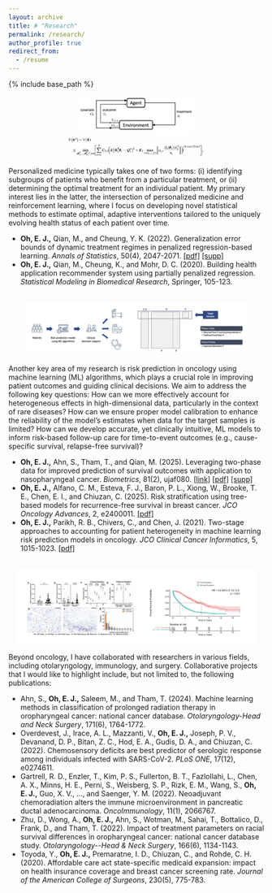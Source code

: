 ```yaml
---
layout: archive
title: # "Research"
permalink: /research/
author_profile: true
redirect_from:
  - /resume
---
```


{% include base_path %}



<div style="text-align: center;">
  <img src="/images/myfig1.png" style="width: 45%;">
  <img src="/images/myfig1-2.png" style="width: 55%;">
</div>

Personalized medicine typically takes one of two forms: (i) identifying subgroups of patients who benefit from a particular treatment, or (ii) determining the optimal treatment for an individual patient. My primary interest lies in the latter, the intersection of personalized medicine and reinforcement learning, where I focus on developing novel statistical methods to estimate optimal, adaptive interventions tailored to the uniquely evolving health status of each patient over time.

* __Oh, E. J.,__ Qian, M., and Cheung, Y. K. (2022). Generalization error bounds of dynamic treatment regimes in penalized regression-based learning. _Annals of Statistics_, 50(4), 2047-2071. [[pdf]](https://par.nsf.gov/servlets/purl/10429985) [[supp]](https://oheunj.github.io/files/GenErrorBounds_supp.pdf)
* __Oh, E. J.,__ Qian, M., Cheung, K., and Mohr, D. C. (2020). Building health application recommender system using partially penalized regression. _Statistical Modeling in Biomedical Research_, Springer, 105-123.


<br>

<div style="text-align: center;">
  <img src="/images/myfig2.png" style="width: 87%;">
</div>

Another key area of my research is risk prediction in oncology using machine learning (ML) algorithms, which plays a crucial role in improving patient outcomes and guiding clinical decisions. We aim to address the following key questions: How can we more effectively account for heterogeneous effects in high-dimensional data, particularly in the context of rare diseases? How can we ensure proper model calibration to enhance the reliability of the model’s estimates when data for the target samples is limited? How can we develop accurate, yet clinically intuitive, ML models to inform risk-based follow-up care for time-to-event outcomes (e.g., cause-specific survival, relapse-free survival)?
<!--
We have addressed the challenge of patient heterogeneity in predicting short-term mortality risk among cancer patients through a two-stage modeling approach. Additionally, by developing tree-based risk stratification models for recurrence-free survival, we have identified breast cancer patients at very high risk, enabling targeted interventions, particularly for those who are terminally ill.
-->
* __Oh, E. J.,__ Ahn, S., Tham, T., and Qian, M. (2025). Leveraging two-phase data for improved prediction of survival outcomes with application to nasopharyngeal cancer. _Biometrics_, 81(2), ujaf080. [[link]](https://academic.oup.com/biometrics/article/doi/10.1093/biomtc/ujaf080/8174609?utm_source=authortollfreelink&utm_campaign=biometrics&utm_medium=email&guestAccessKey=3eeab5b5-3196-45c2-a2dc-26cd057f53c8) [[pdf]](https://watermark.silverchair.com/ujaf080.pdf?token=AQECAHi208BE49Ooan9kkhW_Ercy7Dm3ZL_9Cf3qfKAc485ysgAAA14wggNaBgkqhkiG9w0BBwagggNLMIIDRwIBADCCA0AGCSqGSIb3DQEHATAeBglghkgBZQMEAS4wEQQMMz80KizdfOf7cU5qAgEQgIIDEanuJR7B9GZLeJXaeFIw2Lg-tK0u8X46H7nY33A8zXnzXUwAf-4a8SVromNctQTT5Kk_S363egpbD1FDkJ6gAtkfp7zf9xN2wL8VMlrNn2jCyZnBD7sysBHoFfKy21nX-MIpXHstRUAFX-AhnH78dLxsKq1u2hgTiPtDr00l8FQulsSY1xO400aSXOlwalLFN7_kEicEv0QKdbQL71vvxWFmrncK1CncEPP87exn0zdgf4y4LL-DwLd114VMtXPQ4OKxj7Owtni2roG55n5nnejP-14MIq3a1Fi7luFwd7PsEK_Q1eq2tuSmN6w3mTLYRbLSGjw5Zwnw-c1XkVjbMom4VTDAZezZ6CyAS39t5WWiQUmRz_HwWHMMIqhTnE0bWLxCOoYSQcT8owX328HR86ccQ-DfV7CwQYkg-iHMdvBVnp3ejI6o4AFQ_3-cvX_a_jbIYwmO7we6uH7fK2iDx8enuSd1Jin68mIR_GyxX1RNyNgffVM50Fb2ay1IwyvGjrkD5zTd8Ax97jKowp50c9znqGPaefSMvy-O6gccQpVii__6CZ2yHCts8D_K7Z71RAPw86XNQr9ndSMJt1L8okYoqhApQU8V6FJ8mpzSzHp4v7BZDqKy1wQhVCspeZ0gwr0i0FvVVf984wanmQAN2ecHdk4sfpXu7yP1KcrMGq0J5A_PxuHddAYEhYglp3Pqv7ao20s3GuoT01ST6_kNGzoFvLet29OC8Vdu_UK-zNQo0kj6Q9k0ZvNXykfLeyI9p8IkaZNQ29IoOaxxn61fcewDbrlb1-m99R4Ah6GmqXagS_9t4f4ut9YcTu1V2P2B75GMlnfn8D24hBPWXsdKJfD1PyLTXb4twMLAdGcx_A3YV3i3mDL9_jQlZqx8V_b0ocX2GQgt8tTB91nPxwjpCacbI3XZ8Ztlnn3d1nWDt3b1p5hMM6VsJSzhLviKTFJYjrKKdrZQGKc3WIZHFCDl2fBi0t3Wr_Mh-uH2QzT97wSivJy7iEtk3kjI-oaFS6iJe8tp2_F615XqkFKDyugFiWRp) [[supp]](https://oheunj.github.io/files/BIOM_SuppMaterials_TwoPhaseSurv.pdf)
* __Oh, E. J.,__ Alfano, C. M., Esteva, F. J., Baron, P. L., Xiong, W., Brooke, T. E., Chen, E. I., and  Chiuzan, C. (2025). Risk stratification using tree-based models for recurrence-free survival in breast cancer. _JCO Oncology Advances_, 2, e2400011. [[pdf]](https://ascopubs.org/doi/pdfdirect/10.1200/OA.24.00011)
* __Oh, E. J.,__ Parikh, R. B., Chivers, C., and Chen, J. (2021). Two-stage approaches to accounting for patient heterogeneity in machine learning risk prediction models in oncology. _JCO Clinical Cancer Informatics_, 5, 1015-1023. [[pdf]](https://pmc.ncbi.nlm.nih.gov/articles/PMC8812620/pdf/cci-5-cci.21.00077.pdf)


<br>

<div style="text-align: center;">
  <img src="/images/myfig3v2.png" style="width: 95%;">
</div>

Beyond oncology, I have collaborated with researchers in various fields, including otolaryngology, immunology, and surgery. Collaborative projects that I would like to highlight include, but not limited to, the following publications:

* Ahn, S., __Oh, E. J.,__ Saleem, M., and Tham, T. (2024). Machine learning methods in classification of prolonged radiation therapy in oropharyngeal cancer: national cancer database. _Otolaryngology-Head and Neck Surgery_, 171(6), 1764-1772.
* Overdevest, J., Irace, A. L., Mazzanti, V., __Oh, E. J.,__ Joseph, P. V., Devanand, D. P., Bitan, Z. C., Hod, E. A., Gudis, D. A., and Chiuzan, C. (2022). Chemosensory deficits are best predictor of serologic response among individuals infected with SARS-CoV-2. _PLoS ONE_, 17(12), e0274611.
* Gartrell, R. D., Enzler, T., Kim, P. S., Fullerton, B. T., Fazlollahi, L., Chen, A. X., Minns, H. E., Perni, S., Weisberg, S. P., Rizk, E. M., Wang, S., __Oh, E. J.,__ Guo, X. V., ..., and Saenger, Y. M. (2022). Neoadjuvant chemoradiation alters the immune microenvironment in pancreatic ductal adenocarcinoma. _OncoImmunology_, 11(1), 2066767.
* Zhu, D., Wong, A., __Oh, E. J.,__ Ahn, S., Wotman, M., Sahai, T., Bottalico, D., Frank, D., and Tham, T. (2022). Impact of treatment parameters on racial survival differences in oropharyngeal cancer: national cancer database study. _Otolaryngology--Head & Neck Surgery_, 166(6), 1134-1143.
* Toyoda, Y., __Oh, E. J.,__ Premaratne, I. D., Chiuzan, C., and Rohde, C. H. (2020). Affordable care act state-specific medicaid expansion: impact on health insurance coverage and breast cancer screening rate. _Journal of the American College of Surgeons_, 230(5), 775-783.
